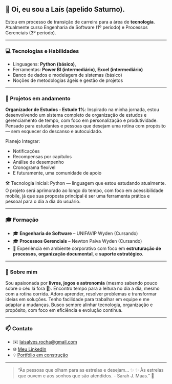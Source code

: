 ## 👋 Oi, eu sou a Laís (apelido Saturno).

Estou em processo de transição de carreira para a área de **tecnologia**. Atualmente curso Engenharia de Software (1º período) e Processos Gerenciais (3º período).

---

### 💻 Tecnologias e Habilidades
- Linguagens: **Python (básico)**,
- Ferramentas: **Power BI (intermediário)**, **Excel (intermediário)**
- Banco de dados e modelagem de sistemas (básico)
- Noções de metodologias ágeis e gestão de projetos

---

### 🚀 Projetos em andamento
**Organizador de Estudos - Estude 1%**: Inspirado na minha jornada, estou desenvolvendo um sistema completo de organização de estudos e gerenciamento de tempo, com foco em personalização e produtividade. Pensado para estudantes e pessoas que desejam uma rotina com propósito — sem esquecer do descanso e autocuidado.

Planejo Integrar:
- Notificações
- Recompensas por capítulos
- Análise de desempenho
- Cronograma flexível
- E futuramente, uma comunidade de apoio

🛠️ Tecnologia inicial: Python — linguagem que estou estudando atualmente. O projeto será aprimorado ao longo do tempo, com foco em acessibilidade mobile, já que sua proposta principal é ser uma ferramenta prática e pessoal para o dia a dia do usuário.

---

### 🎓 Formação
- 🎓 **Engenharia de Software** – UNIFAVIP Wyden (Cursando)
- 🎓 **Processos Gerenciais** – Newton Paiva Wyden (Cursando)
- 💼 Experiência em ambiente corporativo com foco em **estruturação de processos**, **organização documental**, e **suporte estratégico**.

---

### 💬 Sobre mim
Sou apaixonada por **livros, jogos e astronomia** (mesmo sabendo pouco sobre o céu lá fora 🌌).
Encontro tempo para a leitura no dia a dia, mesmo com a rotina corrida.
Adoro aprender, resolver problemas e transformar ideias em soluções. Tenho facilidade para trabalhar em equipe e me adaptar a mudanças.
Busco sempre alinhar tecnologia, organização e propósito, com foco em eficiência e evolução contínua.

---

### 📫 Contato
- ✉️ laisalves.rocha@gmail.com  
- 🌐 [Meu LinkedIn](https://www.linkedin.com/in/la%C3%ADs-alves-rocha-802690217/)  
- 💡 [Portfólio em construção](https://github.com/Saturn-82)

---

> “Às pessoas que olham para as estrelas e desejam… ✨
 ✨ Às estrelas que ouvem e aos sonhos que são atendidos. - Sarah J. Maas.” 🚀  
